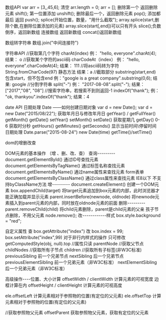 数组API
var arr = [3,,45,6];
清空
arr.length = 0;
arr = [];
删除第一个 返回删除元素
shift();
第一位置添加
unshift();
删除最后一个，返回删除元素
pop();
添加都最后  返回
push();
splice(开始位置，数量，"用什么截取");
array.splice(start,删除个数,在删除位置添加的元素)
array.slice(start[,end])可以只有开头
slice();负数倒序，返回新数组
连接数组 返回新数组
concat()返回新数组

数组转字符串
数组.join("中间连接符")




字符串API
//获取第几个字符
charAt(index)
例： "hello, everyone".charAt(4);  结果： o
//获取某个字符的ascii码
charCodeAt（index）
例： "hello, everyone".charCodeAt(4);  结果： 111
//将ascii码转为字符
String.fromCharCode(97)  静态方法  结果：a
//截取部分
substring(start,end) 包含start，但不包含end
例："google is a great company".substring(0,6);  结果: google
//分割字符串
split("-")
例： "2017-08-08".split("-");  结果： ["2017","08", "08"]
//搜索字符串，若搜索不到则返回-1
indexOf("thank");
例： "ok, thankyou".indexOf("thank");  结果：4


date API
日期处理 Date ——如何创建日期对象
var d = new Date();
var d = new Date("2015/08/22");
获取年月日与修改年月日
getYear() / getFullYear()
getMonth() 
getDate()
setYear()
setMonth()
setDate()
获取星期几
getDay()  0-6
获取时分秒
getHours()
getMinutes()
getSeconds()
显示当前时间\停留时间
日期处理
Date.parse("2015-08-24")
new Date(time)
getTime()/setTime()


dom的增删改查

DOM元素的基本操作 （增 、删、改、查）
查询---------
document.getElementById()    通过ID号查找元素
document.getElementsByTagName()    通过标签名称查找元素
document.getElementsByName()      通过name属性来查找元素  form表单
document.getElementsByClassName()   通过class属性来查找元素
IE8以下 不支持byClassName方法
增---------
document.createElement()   创建一个DOM元素
box.appendChild(target)    将target元素追加到box元素的内部，此时浏览器才能正确加载并显示元素
parent.insertBefore(newnode, oldnode)   将newnode元素插入到parent元素的内部，同时放在oldnode元素的前面
删除---------
parent.removeChild(child)    将child元素删除，parent是child元素的父亲
孩子节点删除，不用父元素
node.remove();
改------------样式
box.style.background = "red"; 


自定义属性
查
box.getAttribute("index")
改
box.index = 99;
box.setAttribute("index",99)
对于非行内样式的操作 只可修改
getComputedStyle(obj, null).top   //属性只读
parentNode   //获取父节点
childNodes    //获取所有子节点
children   //获取所有子标签(非W3C标准)
previousSibling  前一个兄弟节点
nextSibling        后一个兄弟节点
previousElementSibling     前一个兄弟元素（非W3C标准）
nextElementSibling           后一个兄弟元素（非W3C标准）


高级操作----位置、大小计算
offsetWidth /  clientWidth      计算元素的可视宽度  边框计算在内
offsetHeight / clientHeight     计算元素的可视高度

ele.offsetLeft     计算元素相对于参照物的位置(有定位的父元素)
ele.offsetTop     计算元素相对于参照物的位置(有定位的父元素)

//获取参照物父元素
offsetParent       获取参照物父元素，获取有定位的父元素